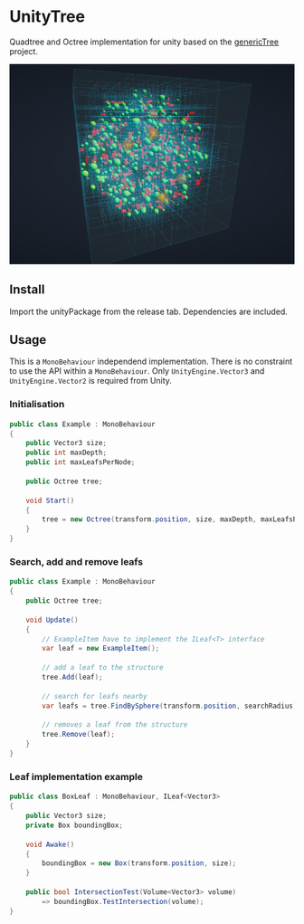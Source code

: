 # UnityTree
Quadtree and Octree implementation for unity based on the
[genericTree](https://github.com/Wasserwecken/genericTree) project.  

![Octree visualisation](/gitMedia/octree.png)

## Install
Import the unityPackage from the release tab. Dependencies are included.

## Usage
This is a `MonoBehaviour` independend implementation. There is no constraint to use the API within a `MonoBehaviour`. Only `UnityEngine.Vector3` and `UnityEngine.Vector2` is required from Unity.

### Initialisation

```c#
public class Example : MonoBehaviour
{
    public Vector3 size;
    public int maxDepth;
    public int maxLeafsPerNode;

    public Octree tree;

    void Start()
    {
        tree = new Octree(transform.position, size, maxDepth, maxLeafsPerNode);
    }
}
```

### Search, add and remove leafs

```c#
public class Example : MonoBehaviour
{
    public Octree tree;

    void Update()
    {
        // ExampleItem have to implement the ILeaf<T> interface
        var leaf = new ExampleItem();

        // add a leaf to the structure
        tree.Add(leaf);

        // search for leafs nearby
        var leafs = tree.FindBySphere(transform.position, searchRadius);

        // removes a leaf from the structure
        tree.Remove(leaf);
    }
}
```

### Leaf implementation example

```c#
public class BoxLeaf : MonoBehaviour, ILeaf<Vector3>
{
    public Vector3 size;
    private Box boundingBox;

    void Awake()
    {
        boundingBox = new Box(transform.position, size);
    }

    public bool IntersectionTest(Volume<Vector3> volume)
        => boundingBox.TestIntersection(volume);
}

```
